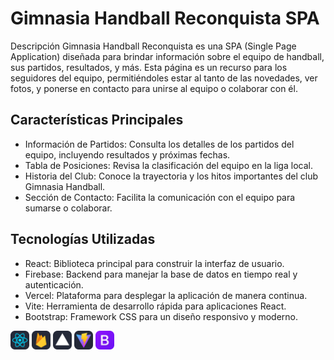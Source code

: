 # Gimnasia Handball Reconquista SPA

Descripción
Gimnasia Handball Reconquista es una SPA (Single Page Application) diseñada para brindar información sobre el equipo de handball, sus partidos, resultados, y más. Esta página es un recurso para los seguidores del equipo, permitiéndoles estar al tanto de las novedades, ver fotos, y ponerse en contacto para unirse al equipo o colaborar con él.

## Características Principales
<ul>
    <li>Información de Partidos: Consulta los detalles de los partidos del equipo, incluyendo resultados y próximas fechas.</li>
    <li>Tabla de Posiciones: Revisa la clasificación del equipo en la liga local.</li>
    <li>Historia del Club: Conoce la trayectoria y los hitos importantes del club Gimnasia Handball.</li>
    <li>Sección de Contacto: Facilita la comunicación con el equipo para sumarse o colaborar.</li>
</ul>

## Tecnologías Utilizadas
<ul>
    <li>React: Biblioteca principal para construir la interfaz de usuario.</li>
    <li>Firebase: Backend para manejar la base de datos en tiempo real y autenticación.</li>
    <li>Vercel: Plataforma para desplegar la aplicación de manera continua.</li>
    <li>Vite: Herramienta de desarrollo rápida para aplicaciones React.</li>
    <li>Bootstrap: Framework CSS para un diseño responsivo y moderno.</li>
</ul>

<img src="https://raw.githubusercontent.com/tandpfun/skill-icons/65dea6c4eaca7da319e552c09f4cf5a9a8dab2c8/icons/React-Dark.svg" width="30">
<img src="https://raw.githubusercontent.com/tandpfun/skill-icons/65dea6c4eaca7da319e552c09f4cf5a9a8dab2c8/icons/Firebase-Dark.svg" width="30">
<img src="https://raw.githubusercontent.com/tandpfun/skill-icons/65dea6c4eaca7da319e552c09f4cf5a9a8dab2c8/icons/Vercel-Dark.svg" width="30">
<img src="https://raw.githubusercontent.com/tandpfun/skill-icons/65dea6c4eaca7da319e552c09f4cf5a9a8dab2c8/icons/Vite-Dark.svg" width="30">
<img src="https://raw.githubusercontent.com/tandpfun/skill-icons/65dea6c4eaca7da319e552c09f4cf5a9a8dab2c8/icons/Bootstrap.svg" width="30">